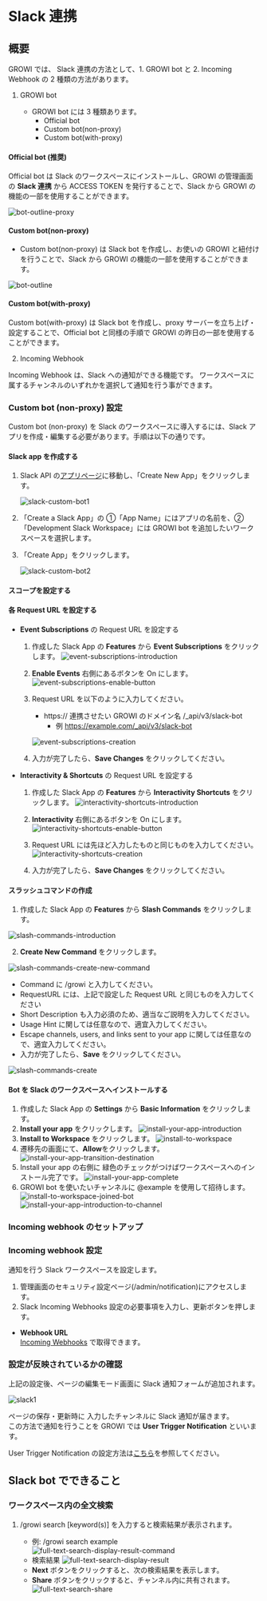 # Slack 連携

## 概要

GROWI では、 Slack 連携の方法として、1. GROWI bot と 2. Incoming Webhook の 2 種類の方法があります。

1. GROWI bot

   - GROWI bot には 3 種類あります。
     - Official bot
     - Custom bot(non-proxy)
     - Custom bot(with-proxy)

#### Official bot (推奨)

Official bot は Slack のワークスペースにインストールし、GROWI の管理画面の **Slack 連携** から ACCESS TOKEN を発行することで、Slack から GROWI の機能の一部を使用することができます。

<!--以下の図は暫定的なものです。https://youtrack.weseek.co.jp/issue/GW-5421 で差し替えます。-->

![bot-outline-proxy](./images/bot-outline-proxy.png)

#### Custom bot(non-proxy)

- Custom bot(non-proxy) は Slack bot を作成し、お使いの GROWI と紐付けを行うことで、Slack から GROWI の機能の一部を使用することができます。

<!--以下の図は暫定的なものです。https://youtrack.weseek.co.jp/issue/GW-5421 で差し替えます。-->

![bot-outline](./images/bot-outline.png)

#### Custom bot(with-proxy)

Custom bot(with-proxy) は Slack bot を作成し、proxy サーバーを立ち上げ・設定することで、Official bot と同様の手順で GROWI の昨日の一部を使用することができます。

2. Incoming Webhook

Incoming Webhook は、Slack への通知ができる機能です。
ワークスペースに属するチャンネルのいずれかを選択して通知を行う事ができます。

### Custom bot (non-proxy) 設定

Custom bot (non-proxy) を Slack のワークスペースに導入するには、Slack アプリを作成・編集する必要があります。手順は以下の通りです。

#### Slack app を作成する

1. Slack API の[アプリページ](https://api.slack.com/apps)に移動し、「Create New App」をクリックします。

   ![slack-custom-bot1](./images/slack-custom-bot1.png)

2. 「Create a Slack App」の ①「App Name」にはアプリの名前を、②「Development Slack Workspace」には
   GROWI bot を追加したいワークスペースを選択します。

3. 「Create App」をクリックします。

   ![slack-custom-bot2](./images/slack-custom-bot2.png)

#### スコープを設定する

<!-- TODO: GW-5332 スコープの設定方法を記述する(日本語) -->

#### 各 Request URL を設定する

- **Event Subscriptions** の Request URL を設定する

  1. 作成した Slack App の **Features** から **Event Subscriptions** をクリックします。
     ![event-subscriptions-introduction](./images/event-subscriptions-introduction.png)

  1. **Enable Events** 右側にあるボタンを On にします。
     ![event-subscriptions-enable-button](./images/event-sucscriptions-enable-button.png)

  1. Request URL を以下のように入力してください。

     - https:// 連携させたい GROWI のドメイン名 /\_api/v3/slack-bot
       - 例 https://example.com/_api/v3/slack-bot

     ![event-subscriptions-creation](./images/event-sucscriptions-creation.png)

  1. 入力が完了したら、**Save Changes** をクリックしてください。

- **Interactivity & Shortcuts** の Request URL を設定する

  1. 作成した Slack App の **Features** から **Interactivity Shortcuts** をクリックします。
     ![interactivity-shortcuts-introduction](./images/interactivity-shortcuts-introduction.png)

  1. **Interactivity** 右側にあるボタンを On にします。
     ![interactivity-shortcuts-enable-button](./images/interactivity-shortcuts-enable-button.png)

  1. Request URL には先ほど入力したものと同じものを入力してください。
     ![interactivity-shortcuts-creation](./images/interactivity-shortcuts-creation.png)

  1. 入力が完了したら、**Save Changes** をクリックしてください。

#### スラッシュコマンドの作成

1. 作成した Slack App の **Features** から **Slash Commands** をクリックします。

![slash-commands-introduction](./images/slash-commands-introduction.png)

2. **Create New Command** をクリックします。

![slash-commands-create-new-command](./images/slash-commands-create-new-command.png)

- Command に /growi と入力してください。
- RequestURL には、上記で設定した Request URL と同じものを入力してください
- Short Description も入力必須のため、適当なご説明を入力してください。
- Usage Hint に関しては任意なので、適宜入力してください。
- Escape channels, users, and links sent to your app に関しては任意なので、適宜入力してください。
- 入力が完了したら、**Save** をクリックしてください。

![slash-commands-create](./images/slash-commands-create.png)

#### Bot を Slack のワークスペースへインストールする

1. 作成した Slack App の **Settings** から **Basic Information** をクリックします。
1. **Install your app** をクリックします。
   ![install-your-app-introduction](./images/install-your-app-introduction.png)
1. **Install to Workspace** をクリックします。
   ![install-to-workspace](./images/install-to-workspace.png)
1. 遷移先の画面にて、**Allow**をクリックします。
   ![install-your-app-transition-destination](./images/install-your-app-transition-destination.png)
1. Install your app の右側に 緑色のチェックがつけばワークスペースへのインストール完了です。
   ![install-your-app-complete](./images/install-your-app-complete.png)
1. GROWI bot を使いたいチャンネルに @example を使用して招待します。
   ![install-to-workspace-joined-bot](./images/install-to-workspace-joined-bot.png)
   ![install-your-app-introduction-to-channel](./images/install-your-app-introduction-to-channel.png)

<!-- ### Official bot 設定 -->

<!-- ### Custom bot (with-proxy) のセットアップ -->

### Incoming webhook のセットアップ

<!-- TODO: GW-5372 「Slack/Mattermost への通知」の内容を適切なタイトルの下に移動させる -->

### Incoming webhook 設定

<!-- TODO: GW-5372 「Slack/Mattermost への通知」の内容を適切なタイトルの下に移動させる -->

通知を行う Slack ワークスペースを設定します。

1. 管理画面のセキュリティ設定ページ(/admin/notification)にアクセスします。
2. Slack Incoming Webhooks 設定の必要事項を入力し、更新ボタンを押します。

- **Webhook URL**  
  [Incoming Webhooks](https://slack.com/services/new/incoming-webhook) で取得できます。

### 設定が反映されているかの確認

上記の設定後、ページの編集モード画面に Slack 通知フォームが追加されます。

![slack1](./images/slack1.png)

ページの保存・更新時に 入力したチャンネルに Slack 通知が届きます。  
この方法で通知を行うことを GROWI では **User Trigger Notification** といいます。

User Trigger Notification の設定方法は[こちら](../management-cookbook/external-notification.html#user-trigger-notification-設定)を参照してください。

## Slack bot でできること

### ワークスペース内の全文検索

1. /growi search [keyword(s)] を入力すると検索結果が表示されます。

   - 例: /growi search example
     ![full-text-search-display-result-command](./images/full-text-search-display-result-command.png)
   - 検索結果
     ![full-text-search-display-result](./images/full-text-search-display-result.png)
   - **Next** ボタンをクリックすると、次の検索結果を表示します。
     <!-- TODO post pictures after https://youtrack.weseek.co.jp/issue/GW-5283 -->
   - **Share** ボタンをクリックすると、チャンネル内に共有されます。
     ![full-text-search-share](./images/full-text-search-share.png)

<!-- ### 複数ワークスペースの横断検索 (TBD) -->

<!-- ### Slack ログの記録 (TBD) -->
